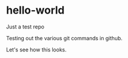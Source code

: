 # hello-world
Just a test repo


Testing out the various git commands in github.

Let's see how this looks.

